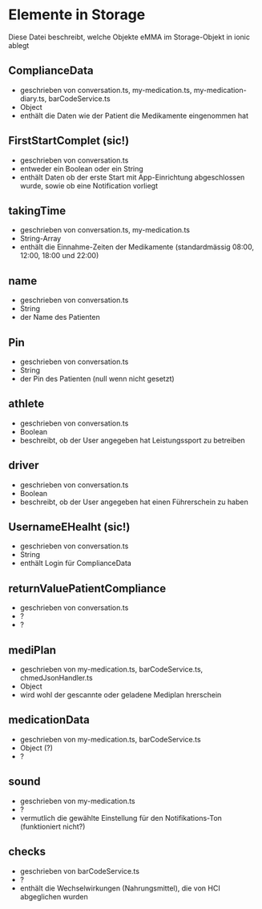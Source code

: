 # Elemente in Storage
Diese Datei beschreibt, welche Objekte eMMA im Storage-Objekt in ionic ablegt

## ComplianceData
- geschrieben von conversation.ts, my-medication.ts, my-medication-diary.ts, barCodeService.ts
- Object
- enthält die Daten wie der Patient die Medikamente eingenommen hat

## FirstStartComplet (sic!)
- geschrieben von conversation.ts
- entweder ein Boolean oder ein String
- enthält Daten ob der erste Start mit App-Einrichtung abgeschlossen wurde, sowie ob eine Notification vorliegt

## takingTime
- geschrieben von conversation.ts, my-medication.ts
- String-Array
- enthält die Einnahme-Zeiten der Medikamente (standardmässig 08:00, 12:00, 18:00 und 22:00)

## name
- geschrieben von conversation.ts
- String
- der Name des Patienten

## Pin
- geschrieben von conversation.ts
- String
- der Pin des Patienten (null wenn nicht gesetzt)

## athlete
- geschrieben von conversation.ts
- Boolean
- beschreibt, ob der User angegeben hat Leistungssport zu betreiben

## driver
- geschrieben von conversation.ts
- Boolean
- beschreibt, ob der User angegeben hat einen Führerschein zu haben

## UsernameEHealht (sic!)
- geschrieben von conversation.ts
- String
- enthält Login für ComplianceData

## returnValuePatientCompliance
- geschrieben von conversation.ts
- ?
- ?

## mediPlan
- geschrieben von my-medication.ts, barCodeService.ts, chmedJsonHandler.ts
- Object
- wird wohl der gescannte oder geladene Mediplan hrerschein

## medicationData
- geschrieben von my-medication.ts, barCodeService.ts
- Object (?)
- ?

## sound
- geschrieben von my-medication.ts
- ?
- vermutlich die gewählte Einstellung für den Notifikations-Ton (funktioniert nicht?)

## checks
- geschrieben von barCodeService.ts
- ?
- enthält die Wechselwirkungen (Nahrungsmittel), die von HCI abgeglichen wurden
